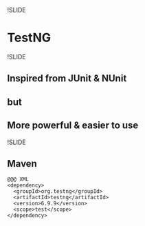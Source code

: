 !SLIDE
# TestNG

!SLIDE
## Inspired from JUnit & NUnit
## but
## More powerful & easier to use

!SLIDE
## Maven
	@@@ XML
	<dependency>
	  <groupId>org.testng</groupId>
	  <artifactId>testng</artifactId>
	  <version>6.9.9</version>
	  <scope>test</scope>
	</dependency>
